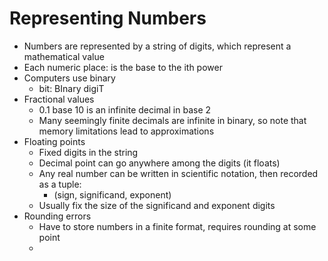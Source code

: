 # Representing Numbers
- Numbers are represented by a string of digits, which represent a mathematical value
- Each numeric place: is the base to the ith power
- Computers use binary
  - bit: BInary digiT
- Fractional values
  - 0.1 base 10 is an infinite decimal in base 2
  - Many seemingly finite decimals are infinite in binary, so note that memory limitations lead to approximations
- Floating points
  - Fixed digits in the string
  - Decimal point can go anywhere among the digits (it floats)
  - Any real number can be written in scientific notation, then recorded as a tuple:
    - (sign, significand, exponent)
  - Usually fix the size of the significand and exponent digits
- Rounding errors
  - Have to store numbers in a finite format, requires rounding at some point
  - 

